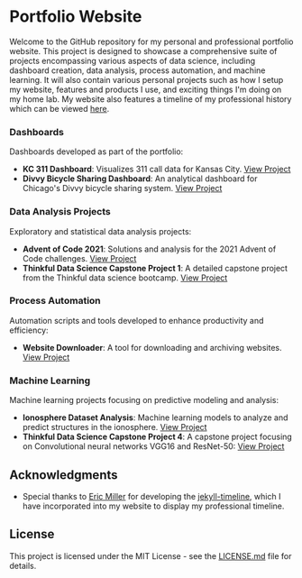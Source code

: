 # Portfolio Website

Welcome to the GitHub repository for my personal and professional portfolio website. This project is designed to showcase a comprehensive suite of projects encompassing various aspects of data science, including dashboard creation, data analysis, process automation, and machine learning.  It will also contain various personal projects such as how I setup my website, features and products I use, and exciting things I'm doing on my home lab.  My website also features a timeline of my professional history which can be viewed [here](https://jordanmartinetti.com/2023/12/21/resume.html).

### Dashboards

Dashboards developed as part of the portfolio:

- **KC 311 Dashboard**: Visualizes 311 call data for Kansas City. [View Project](https://jordanmartinetti.com/post/2023/12/15/kc-311.html)
- **Divvy Bicycle Sharing Dashboard**: An analytical dashboard for Chicago's Divvy bicycle sharing system. [View Project](https://jordanmartinetti.com/post/2023/12/15/divvy-dashboard.html)

### Data Analysis Projects

Exploratory and statistical data analysis projects:

- **Advent of Code 2021**: Solutions and analysis for the 2021 Advent of Code challenges. [View Project](https://jordanmartinetti.com/post/2023/12/18/advent-of-code-2021.html)
- **Thinkful Data Science Capstone Project 1**: A detailed capstone project from the Thinkful data science bootcamp. [View Project](https://jordanmartinetti.com/post/2023/11/10/Capstone1.html)

### Process Automation

Automation scripts and tools developed to enhance productivity and efficiency:

- **Website Downloader**: A tool for downloading and archiving websites. [View Project](https://www.jordanmartinetti.com/data-analysis/2023/11/10/website-downloader.html)

### Machine Learning

Machine learning projects focusing on predictive modeling and analysis:

- **Ionosphere Dataset Analysis**: Machine learning models to analyze and predict structures in the ionosphere. [View Project](https://jordanmartinetti.com/post/2023/12/14/ionosphere-analysis.html)
- **Thinkful Data Science Capstone Project 4**: A capstone project focusing on Convolutional neural networks VGG16 and ResNet-50: [View Project](https://www.jordanmartinetti.com/data-analysis/2024/01/22/Capstone-4.html)

## Acknowledgments

- Special thanks to [Eric Miller](https://github.com/SimplGy) for developing the [jekyll-timeline](https://github.com/SimplGy/jekyll-timeline), which I have incorporated into my website to display my professional timeline.

## License

This project is licensed under the MIT License - see the [LICENSE.md](LICENSE.md) file for details.
